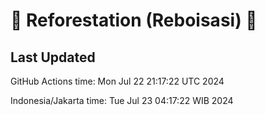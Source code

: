 
# 🌳 Reforestation (Reboisasi) 🌲

## Last Updated

GitHub Actions time: Mon Jul 22 21:17:22 UTC 2024

Indonesia/Jakarta time: Tue Jul 23 04:17:22 WIB 2024
